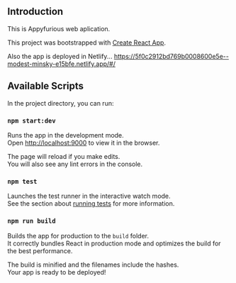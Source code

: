 ## Introduction

This is Appyfurious web aplication.

This project was bootstrapped with [Create React App](https://github.com/facebook/create-react-app).

Also the app is deployed in Netlify...
https://5f0c2912bd769b0008600e5e--modest-minsky-e15bfe.netlify.app/#/

## Available Scripts

In the project directory, you can run:

### `npm start:dev`

Runs the app in the development mode.<br />
Open [http://localhost:9000](http://localhost:9000) to view it in the browser.

The page will reload if you make edits.<br />
You will also see any lint errors in the console.

### `npm test`

Launches the test runner in the interactive watch mode.<br />
See the section about [running tests](https://facebook.github.io/create-react-app/docs/running-tests) for more information.

### `npm run build`

Builds the app for production to the `build` folder.<br />
It correctly bundles React in production mode and optimizes the build for the best performance.

The build is minified and the filenames include the hashes.<br />
Your app is ready to be deployed!
